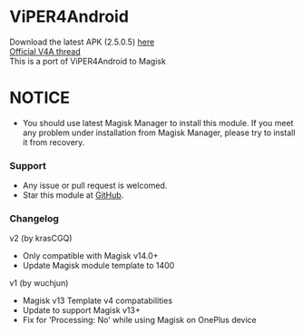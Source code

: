 # ViPER4Android
Download the latest APK (2.5.0.5) [here](https://www.androidfilehost.com/?fid=312978532265364193)  
[Official V4A thread](http://forum.xda-developers.com/showthread.php?t=2191223)  
This is a port of ViPER4Android to Magisk

# NOTICE

* You should use latest Magisk Manager to install this module. If you meet any problem under installation from Magisk Manager, please try to install it from recovery.

### Support

* Any issue or pull request is welcomed.
* Star this module at [GitHub](https://github.com/KudProject/MagiskModules/tree/ViPER4Android-OP).

### Changelog
v2 (by krasCGQ)
 - Only compatible with Magisk v14.0+
 - Update Magisk module template to 1400

v1 (by wuchjun)
 - Magisk v13 Template v4 compatabilities
 - Update to support Magisk v13+
 - Fix for 'Processing: No' while using Magisk on OnePlus device
